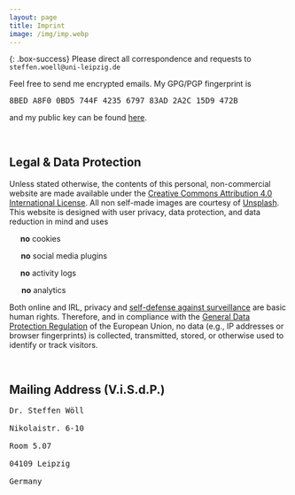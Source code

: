 ```yaml
---
layout: page
title: Imprint
image: /img/imp.webp
---
```


{: .box-success}
Please direct all correspondence and requests to `steffen.woell@uni-leipzig.de`

<div class="box-note" style="margin-bottom:60px">
Feel free to send me encrypted emails. My GPG/PGP fingerprint is <pre>8BED A8F0 0BD5 744F 4235 6797 83AD 2A2C 15D9 472B</pre> and my public key can be found <a href="/doc/sw_pgp_public_key.asc">here</a>.
</div>

<!--## Social Media
<div class="box-blue">
<div>
<div><i class="fab fa-researchgate" style="padding-right:15px"></i><a href="https://www.researchgate.net/profile/Steffen-Woell" target="_blank">ResearchGate</a></div><br/>
<div><i class="fab fa-mastodon" style="padding-right:15px"></i><a href="https://mastodon.social/@SteffenWoell" target="_blank">Mastodon</a></div><br/>
<div><i class="fab fa-instagram" style="padding-right:15px"></i><a href="https://www.instagram.com/streetart_leipzig/" target="_blank">Instagram</a></div><br/>
<div><i class="fab fa-soundcloud" style="padding-right:10px"></i><a href="https://soundcloud.com/w-a_s" target="_blank">SoundCloud</a></div>
</div>
</div>-->

## Legal & Data Protection

<div class="box-warning" style="margin-bottom:60px">
Unless stated otherwise, the contents of this personal, non-commercial website are made available under the <a rel="license" href="https://creativecommons.org/licenses/by/4.0/" title="CC BY 4.0" target="_blank">Creative Commons Attribution 4.0 International License</a>. All non self-made images are courtesy of <a href="https://unsplash.com/" target="_blank">Unsplash</a>. This website is designed with user privacy, data protection, and data reduction in mind and uses
<p><i class="fas fa-cookie-bite" style="padding-left:10px;padding-right:10px;color:#f1c40e"></i><b>no</b> cookies</p>
<p><i class="fas fa-thumbs-down" style="padding-left:10px;padding-right:11px;color:#f1c40e"></i><b>no</b> social media plugins</p>
<p><i class="fas fa-toilet-paper-slash" style="padding-left:10px;padding-right:10px;color:#f1c40e"></i><b>no</b> activity logs</p>
<p><i class="fas fa-eye-slash" style="padding-left:10px;padding-right:12px;color:#f1c40e"></i><b>no</b> analytics</p>
<p>Both online and IRL, privacy and <a href="https://ssd.eff.org/" target="_blank">self-defense against surveillance</a> are basic human rights. Therefore, and in compliance with the <a href="https://gdpr.eu/what-is-gdpr/" target="_blank">General Data Protection Regulation</a> of the European Union, no data (e.g., IP addresses or browser fingerprints) is collected, transmitted, stored, or otherwise used to identify or track visitors.</p>
</div>

## Mailing Address (V.i.S.d.P.)

<div class="box-note" style="margin-bottom:60px">
<pre>Dr. Steffen Wöll<br/>
Nikolaistr. 6-10<br/>
Room 5.07<br/>
04109 Leipzig<br/>
Germany</pre>
</div>
